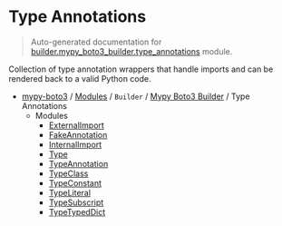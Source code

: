 # Type Annotations

> Auto-generated documentation for [builder.mypy_boto3_builder.type_annotations](https://github.com/vemel/mypy_boto3/blob/master/builder/mypy_boto3_builder/type_annotations/__init__.py) module.

Collection of type annotation wrappers that handle imports and can be rendered back
to a valid Python code.

- [mypy-boto3](../../../README.md#mypy_boto3) / [Modules](../../../MODULES.md#mypy-boto3-modules) / `Builder` / [Mypy Boto3 Builder](../index.md#mypy-boto3-builder) / Type Annotations
    - Modules
        - [ExternalImport](external_import.md#externalimport)
        - [FakeAnnotation](fake_annotation.md#fakeannotation)
        - [InternalImport](internal_import.md#internalimport)
        - [Type](type.md#type)
        - [TypeAnnotation](type_annotation.md#typeannotation)
        - [TypeClass](type_class.md#typeclass)
        - [TypeConstant](type_constant.md#typeconstant)
        - [TypeLiteral](type_literal.md#typeliteral)
        - [TypeSubscript](type_subscript.md#typesubscript)
        - [TypeTypedDict](type_typed_dict.md#typetypeddict)
